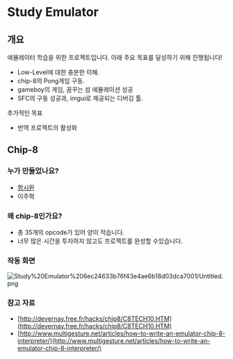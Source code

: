 # Study Emulator

## 개요

에뮬레이터 학습을 위한 프로젝트입니다. 아래 주요 목표를 달성하기 위해 진행됩니다!

- Low-Level에 대한 충분한 이해.
- chip-8의 Pong게임 구동.
- gameboy의 게임, 꿈꾸는 섬 에뮬레이션 성공
- SFC의 구동 성공과, imgui로 제공되는 디버깅 툴.

추가적인 목표

- 번역 프로젝트의 활성화

## Chip-8

### 누가 만들었나요?

- [함시환](https://github.com/JJhuk/study_emu/commits?author=ffdd270)
- 이주혁

### 왜 chip-8인가요?

- 총 35개의 opcode가 있어 양이 적습니다.
- 너무 많은 시간을 투자하지 않고도 프로젝트를 완성할 수있습니다.

### 작동 화면

![Study%20Emulator%206ec24633b76f43e4ae6b18d03dca7001/Untitled.png](Study%20Emulator%206ec24633b76f43e4ae6b18d03dca7001/Untitled.png)

### 참고 자료

- [http://devernay.free.fr/hacks/chip8/C8TECH10.HTM](http://devernay.free.fr/hacks/chip8/C8TECH10.HTM)
- [http://www.multigesture.net/articles/how-to-write-an-emulator-chip-8-interpreter/](http://www.multigesture.net/articles/how-to-write-an-emulator-chip-8-interpreter/)